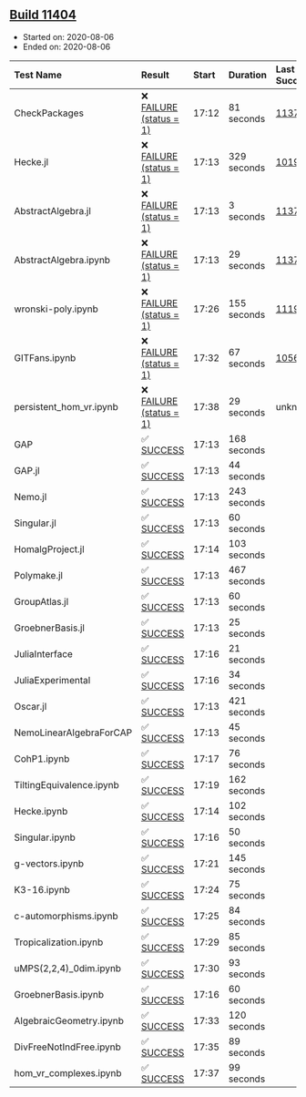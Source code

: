 ## [Build 11404](https://oscarci.mathematik.uni-kl.de/job/oscar/11404/)

* Started on: 2020-08-06
* Ended on: 2020-08-06

| Test Name    | Result | Start | Duration | Last Success | First Failure |
|:-------------|:-------|:------|:---------|:-------------|:--------------|
| CheckPackages | ❌ [FAILURE (status = 1)](https://oscarci.mathematik.uni-kl.de/job/oscar/11404/artifact/logs/build-11404/CheckPackages.log) | 17:12 | 81 seconds | [11376](https://oscarci.mathematik.uni-kl.de/job/oscar/11376/) | [11377](https://oscarci.mathematik.uni-kl.de/job/oscar/11377/) |
| Hecke.jl | ❌ [FAILURE (status = 1)](https://oscarci.mathematik.uni-kl.de/job/oscar/11404/artifact/logs/build-11404/Hecke.jl.log) | 17:13 | 329 seconds | [10197](https://oscarci.mathematik.uni-kl.de/job/oscar/10197/) | [10198](https://oscarci.mathematik.uni-kl.de/job/oscar/10198/) |
| AbstractAlgebra.jl | ❌ [FAILURE (status = 1)](https://oscarci.mathematik.uni-kl.de/job/oscar/11404/artifact/logs/build-11404/AbstractAlgebra.jl.log) | 17:13 | 3 seconds | [11376](https://oscarci.mathematik.uni-kl.de/job/oscar/11376/) | [11377](https://oscarci.mathematik.uni-kl.de/job/oscar/11377/) |
| AbstractAlgebra.ipynb | ❌ [FAILURE (status = 1)](https://oscarci.mathematik.uni-kl.de/job/oscar/11404/artifact/logs/build-11404/AbstractAlgebra.ipynb.log) | 17:13 | 29 seconds | [11376](https://oscarci.mathematik.uni-kl.de/job/oscar/11376/) | [11377](https://oscarci.mathematik.uni-kl.de/job/oscar/11377/) |
| wronski-poly.ipynb | ❌ [FAILURE (status = 1)](https://oscarci.mathematik.uni-kl.de/job/oscar/11404/artifact/logs/build-11404/wronski-poly.ipynb.log) | 17:26 | 155 seconds | [11192](https://oscarci.mathematik.uni-kl.de/job/oscar/11192/) | [11193](https://oscarci.mathematik.uni-kl.de/job/oscar/11193/) |
| GITFans.ipynb | ❌ [FAILURE (status = 1)](https://oscarci.mathematik.uni-kl.de/job/oscar/11404/artifact/logs/build-11404/GITFans.ipynb.log) | 17:32 | 67 seconds | [10566](https://oscarci.mathematik.uni-kl.de/job/oscar/10566/) | [10567](https://oscarci.mathematik.uni-kl.de/job/oscar/10567/) |
| persistent_hom_vr.ipynb | ❌ [FAILURE (status = 1)](https://oscarci.mathematik.uni-kl.de/job/oscar/11404/artifact/logs/build-11404/persistent_hom_vr.ipynb.log) | 17:38 | 29 seconds | unknown | unknown |
| GAP | ✅ [SUCCESS](https://oscarci.mathematik.uni-kl.de/job/oscar/11404/artifact/logs/build-11404/GAP.log) | 17:13 | 168 seconds |  |  |
| GAP.jl | ✅ [SUCCESS](https://oscarci.mathematik.uni-kl.de/job/oscar/11404/artifact/logs/build-11404/GAP.jl.log) | 17:13 | 44 seconds |  |  |
| Nemo.jl | ✅ [SUCCESS](https://oscarci.mathematik.uni-kl.de/job/oscar/11404/artifact/logs/build-11404/Nemo.jl.log) | 17:13 | 243 seconds |  |  |
| Singular.jl | ✅ [SUCCESS](https://oscarci.mathematik.uni-kl.de/job/oscar/11404/artifact/logs/build-11404/Singular.jl.log) | 17:13 | 60 seconds |  |  |
| HomalgProject.jl | ✅ [SUCCESS](https://oscarci.mathematik.uni-kl.de/job/oscar/11404/artifact/logs/build-11404/HomalgProject.jl.log) | 17:14 | 103 seconds |  |  |
| Polymake.jl | ✅ [SUCCESS](https://oscarci.mathematik.uni-kl.de/job/oscar/11404/artifact/logs/build-11404/Polymake.jl.log) | 17:13 | 467 seconds |  |  |
| GroupAtlas.jl | ✅ [SUCCESS](https://oscarci.mathematik.uni-kl.de/job/oscar/11404/artifact/logs/build-11404/GroupAtlas.jl.log) | 17:13 | 60 seconds |  |  |
| GroebnerBasis.jl | ✅ [SUCCESS](https://oscarci.mathematik.uni-kl.de/job/oscar/11404/artifact/logs/build-11404/GroebnerBasis.jl.log) | 17:13 | 25 seconds |  |  |
| JuliaInterface | ✅ [SUCCESS](https://oscarci.mathematik.uni-kl.de/job/oscar/11404/artifact/logs/build-11404/JuliaInterface.log) | 17:16 | 21 seconds |  |  |
| JuliaExperimental | ✅ [SUCCESS](https://oscarci.mathematik.uni-kl.de/job/oscar/11404/artifact/logs/build-11404/JuliaExperimental.log) | 17:16 | 34 seconds |  |  |
| Oscar.jl | ✅ [SUCCESS](https://oscarci.mathematik.uni-kl.de/job/oscar/11404/artifact/logs/build-11404/Oscar.jl.log) | 17:13 | 421 seconds |  |  |
| NemoLinearAlgebraForCAP | ✅ [SUCCESS](https://oscarci.mathematik.uni-kl.de/job/oscar/11404/artifact/logs/build-11404/NemoLinearAlgebraForCAP.log) | 17:13 | 45 seconds |  |  |
| CohP1.ipynb | ✅ [SUCCESS](https://oscarci.mathematik.uni-kl.de/job/oscar/11404/artifact/logs/build-11404/CohP1.ipynb.log) | 17:17 | 76 seconds |  |  |
| TiltingEquivalence.ipynb | ✅ [SUCCESS](https://oscarci.mathematik.uni-kl.de/job/oscar/11404/artifact/logs/build-11404/TiltingEquivalence.ipynb.log) | 17:19 | 162 seconds |  |  |
| Hecke.ipynb | ✅ [SUCCESS](https://oscarci.mathematik.uni-kl.de/job/oscar/11404/artifact/logs/build-11404/Hecke.ipynb.log) | 17:14 | 102 seconds |  |  |
| Singular.ipynb | ✅ [SUCCESS](https://oscarci.mathematik.uni-kl.de/job/oscar/11404/artifact/logs/build-11404/Singular.ipynb.log) | 17:16 | 50 seconds |  |  |
| g-vectors.ipynb | ✅ [SUCCESS](https://oscarci.mathematik.uni-kl.de/job/oscar/11404/artifact/logs/build-11404/g-vectors.ipynb.log) | 17:21 | 145 seconds |  |  |
| K3-16.ipynb | ✅ [SUCCESS](https://oscarci.mathematik.uni-kl.de/job/oscar/11404/artifact/logs/build-11404/K3-16.ipynb.log) | 17:24 | 75 seconds |  |  |
| c-automorphisms.ipynb | ✅ [SUCCESS](https://oscarci.mathematik.uni-kl.de/job/oscar/11404/artifact/logs/build-11404/c-automorphisms.ipynb.log) | 17:25 | 84 seconds |  |  |
| Tropicalization.ipynb | ✅ [SUCCESS](https://oscarci.mathematik.uni-kl.de/job/oscar/11404/artifact/logs/build-11404/Tropicalization.ipynb.log) | 17:29 | 85 seconds |  |  |
| uMPS(2,2,4)_0dim.ipynb | ✅ [SUCCESS](https://oscarci.mathematik.uni-kl.de/job/oscar/11404/artifact/logs/build-11404/uMPS-2-2-4-_0dim.ipynb.log) | 17:30 | 93 seconds |  |  |
| GroebnerBasis.ipynb | ✅ [SUCCESS](https://oscarci.mathematik.uni-kl.de/job/oscar/11404/artifact/logs/build-11404/GroebnerBasis.ipynb.log) | 17:16 | 60 seconds |  |  |
| AlgebraicGeometry.ipynb | ✅ [SUCCESS](https://oscarci.mathematik.uni-kl.de/job/oscar/11404/artifact/logs/build-11404/AlgebraicGeometry.ipynb.log) | 17:33 | 120 seconds |  |  |
| DivFreeNotIndFree.ipynb | ✅ [SUCCESS](https://oscarci.mathematik.uni-kl.de/job/oscar/11404/artifact/logs/build-11404/DivFreeNotIndFree.ipynb.log) | 17:35 | 89 seconds |  |  |
| hom_vr_complexes.ipynb | ✅ [SUCCESS](https://oscarci.mathematik.uni-kl.de/job/oscar/11404/artifact/logs/build-11404/hom_vr_complexes.ipynb.log) | 17:37 | 99 seconds |  |  |
